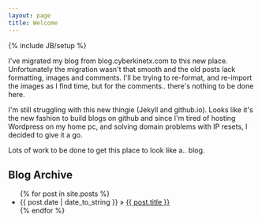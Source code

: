 ```yaml
---
layout: page
title: Welcome
---
```

{% include JB/setup %}

I've migrated my blog from blog.cyberkinetx.com to this new place. Unfortunately the migration wasn't that smooth and the old posts lack formatting, images and comments. I'll be trying to re-format, and re-import the images as I find time, but for the comments.. there's nothing to be done here.

I'm still struggling with this new thingie (Jekyll and github.io). Looks like it's the new fashion to build blogs on github and since I'm tired of hosting Wordpress on my home pc, and solving domain problems with IP resets, I decided to give it a go.

Lots of work to be done to get this place to look like a.. blog. 

    
## Blog Archive

<ul class="posts">
  {% for post in site.posts %}
    <li><span>{{ post.date | date_to_string }}</span> &raquo; <a href="{{ BASE_PATH }}{{ post.url }}">{{ post.title }}</a></li>
  {% endfor %}
</ul>

